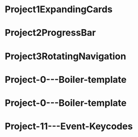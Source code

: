 # Project1ExpandingCards
# Project2ProgressBar
# Project3RotatingNavigation
# Project-0---Boiler-template
# Project-0---Boiler-template
# Project-11---Event-Keycodes
